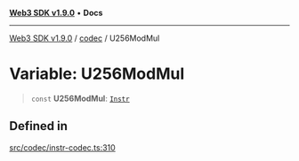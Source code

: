 [**Web3 SDK v1.9.0**](../../../README.md) • **Docs**

***

[Web3 SDK v1.9.0](../../../globals.md) / [codec](../README.md) / U256ModMul

# Variable: U256ModMul

> `const` **U256ModMul**: [`Instr`](../type-aliases/Instr.md)

## Defined in

[src/codec/instr-codec.ts:310](https://github.com/Mystic-Nayy/alephium-web3/blob/c1afd789a197ce5fe21f08c2965942090157c33d/packages/web3/src/codec/instr-codec.ts#L310)
